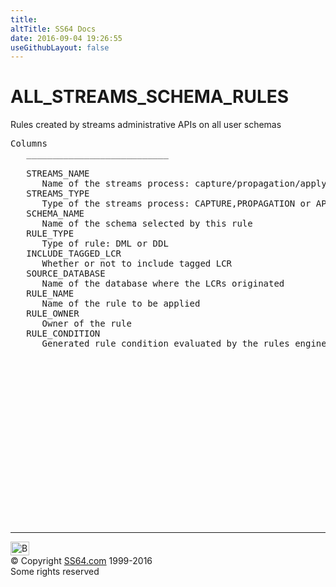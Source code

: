 ```yaml
---
title:
altTitle: SS64 Docs
date: 2016-09-04 19:26:55
useGithubLayout: false
---
```

<!-- #BeginLibraryItem "/Library/head_orad.lbi" --><!-- #EndLibraryItem --><h1>ALL_STREAMS_SCHEMA_RULES </h1><p> Rules created by streams administrative APIs on all user schemas </p> 
 
<pre>Columns
   ___________________________
 
   STREAMS_NAME
      Name of the streams process: capture/propagation/apply process
   STREAMS_TYPE
      Type of the streams process: CAPTURE,PROPAGATION or APPLY
   SCHEMA_NAME
      Name of the schema selected by this rule
   RULE_TYPE
      Type of rule: DML or DDL
   INCLUDE_TAGGED_LCR
      Whether or not to include tagged LCR
   SOURCE_DATABASE
      Name of the database where the LCRs originated
   RULE_NAME
      Name of the rule to be applied
   RULE_OWNER
      Owner of the rule
   RULE_CONDITION
      Generated rule condition evaluated by the rules engine

</pre><!-- #BeginLibraryItem "/Library/foot_orad.lbi" --><p>
<!-- oracle-footer -->
<ins class="adsbygoogle" style="display:inline-block;width:300px;height:250px" data-ad-client="ca-pub-6140977852749469" data-ad-slot="4275490898"></ins>
<script>
(adsbygoogle = window.adsbygoogle || []).push({});
</script></p>
<hr>
<div id="bl" class="footer"><a href="ALL_STREAMS_SCHEMA_RULES.html#"><img src="../images/top.png" width="30" height="22" alt="Back to the Top"></a></div>
<div id="br" class="footer, tagline">© Copyright <a href="../index.html">SS64.com</a> 1999-2016<br>
Some rights reserved</div>
<!-- #EndLibraryItem -->

